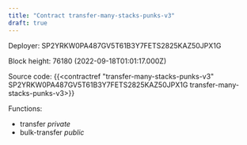 ```yaml
---
title: "Contract transfer-many-stacks-punks-v3"
draft: true
---
```

Deployer: SP2YRKW0PA487GV5T61B3Y7FETS2825KAZ50JPX1G


 



Block height: 76180 (2022-09-18T01:01:17.000Z)

Source code: {{<contractref "transfer-many-stacks-punks-v3" SP2YRKW0PA487GV5T61B3Y7FETS2825KAZ50JPX1G transfer-many-stacks-punks-v3>}}

Functions:

* transfer _private_
* bulk-transfer _public_
